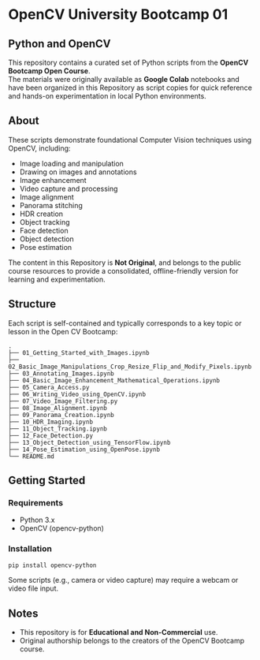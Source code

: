 # OpenCV University Bootcamp 01
## Python and OpenCV

This repository contains a curated set of Python scripts from the **OpenCV Bootcamp Open Course**.  
The materials were originally available as **Google Colab** notebooks and have been organized in this Repository as script copies for quick reference and hands-on experimentation in local Python environments.

## About

These scripts demonstrate foundational Computer Vision techniques using OpenCV, including:

- Image loading and manipulation  
- Drawing on images and annotations
- Image enhancement
- Video capture and processing  
- Image alignment  
- Panorama stitching  
- HDR creation  
- Object tracking
- Face detection
- Object detection
- Pose estimation

The content in this Repository is **Not Original**, and belongs to the public course resources to provide a consolidated, offline-friendly version for learning and experimentation.

## Structure

Each script is self-contained and typically corresponds to a key topic or lesson in the Open CV Bootcamp:

```
.
├── 01_Getting_Started_with_Images.ipynb
├── 02_Basic_Image_Manipulations_Crop_Resize_Flip_and_Modify_Pixels.ipynb
├── 03_Annotating_Images.ipynb
├── 04_Basic_Image_Enhancement_Mathematical_Operations.ipynb
├── 05_Camera_Access.py
├── 06_Writing_Video_using_OpenCV.ipynb
├── 07_Video_Image_Filtering.py
├── 08_Image_Alignment.ipynb
├── 09_Panorama_Creation.ipynb
├── 10_HDR_Imaging.ipynb
├── 11_Object_Tracking.ipynb
├── 12_Face_Detection.py
├── 13_Object_Detection_using_TensorFlow.ipynb
├── 14_Pose_Estimation_using_OpenPose.ipynb
└── README.md
```

## Getting Started

### Requirements

- Python 3.x  
- OpenCV (opencv-python)

### Installation

```bash
pip install opencv-python
```

Some scripts (e.g., camera or video capture) may require a webcam or video file input.

## Notes

- This repository is for **Educational and Non-Commercial** use.  
- Original authorship belongs to the creators of the OpenCV Bootcamp course.
